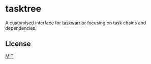 # tasktree

A customised interface for [taskwarrior][1] focusing on task chains and
dependencies.

## License

[MIT][2]

[1]: https://taskwarrior.org/ 
[2]: ./LICENSE

